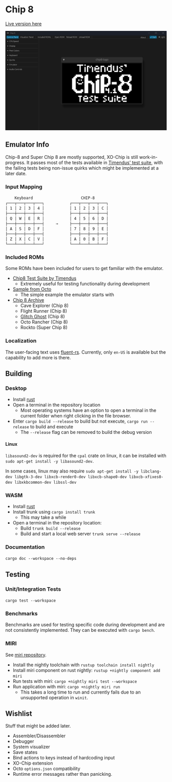 # Chip 8

[Live version here](https://iliags.github.io/chip8/)

![Screenshot](./art/screenshots/screenshot_v0.1.15.png)

## Emulator Info

Chip-8 and Super Chip 8 are mostly supported, XO-Chip is still work-in-progress. It passes most of the tests available in [Timendus' test suite](https://github.com/Timendus/chip8-test-suite), with the failing tests being non-issue quirks which might be implemented at a later date.

### Input Mapping

```
    Keyboard                     CHIP-8
┌───┬───┬───┬───┐           ┌───┬───┬───┬───┐
│ 1 │ 2 │ 3 │ 4 │           │ 1 │ 2 │ 3 │ C │
├───┼───┼───┼───┤           ├───┼───┼───┼───┤
│ Q │ W │ E │ R │           │ 4 │ 5 │ 6 │ D │
├───┼───┼───┼───┤     →     ├───┼───┼───┼───┤
│ A │ S │ D │ F │           │ 7 │ 8 │ 9 │ E │
├───┼───┼───┼───┤           ├───┼───┼───┼───┤
│ Z │ X │ C │ V │           │ A │ 0 │ B │ F │
└───┴───┴───┴───┘           └───┴───┴───┴───┘
```

### Included ROMs

Some ROMs have been included for users to get familiar with the emulator.

- [Chip8 Test Suite by Timendus](https://github.com/Timendus/chip8-test-suite)
  - Extremely useful for testing functionality during development
- [Sample from Octo](https://github.com/JohnEarnest/Octo)
  - The simple example the emulator starts with
- [Chip 8 Archive](https://johnearnest.github.io/chip8Archive/)
  - Cave Explorer (Chip 8)
  - Flight Runner (Chip 8)
  - [Glitch Ghost](https://github.com/jackiekircher/glitch-ghost) (Chip 8)
  - Octo Rancher (Chip 8)
  - Rockto (Super Chip 8)

### Localization

The user-facing text uses [fluent-rs](https://github.com/projectfluent/fluent-rs). Currently, only `en-US` is available but the capability to add more is there.

## Building

### Desktop

- Install [rust](https://www.rust-lang.org/tools/install)
- Open a terminal in the repository location
  - Most operating systems have an option to open a terminal in the current folder when right clicking in the file browser.
- Enter ```cargo build --release``` to build but not execute, ```cargo run --release``` to build and execute
  - The ```--release``` flag can be removed to build the debug version

#### Linux

`libasound2-dev` is required for the `cpal` crate on linux, it can be installed with `sudo apt-get install -y libasound2-dev`.

In some cases, linux may also require `sudo apt-get install -y libclang-dev libgtk-3-dev libxcb-render0-dev libxcb-shape0-dev libxcb-xfixes0-dev libxkbcommon-dev libssl-dev`

### WASM

- Install [rust](https://www.rust-lang.org/tools/install)
- Install trunk using ```cargo install trunk```
  - This may take a while
- Open a terminal in the repository location:
  - Build ```trunk build --release```
  - Build and start a local web server ```trunk serve --release```

### Documentation

```cargo doc --workspace --no-deps```

## Testing

### Unit/Integration Tests

```cargo test --workspace```

### Benchmarks

Benchmarks are used for testing specific code during development and are not consistently implemented. They can be executed with ```cargo bench```.

### MIRI

See [miri repository](https://github.com/rust-lang/miri).

- Install the nightly toolchain with ```rustup toolchain install nightly```
- Install miri component on rust nightly: ```rustup +nightly component add miri```
- Run tests with miri: ```cargo +nightly miri test --workspace```
- Run application with miri: ```cargo +nightly miri run```
  - This takes a long time to run and currently fails due to an unsupported operation in `winit`.

## Wishlist

Stuff that might be added later.

- Assembler/Disassembler
- Debugger
- System visualizer
- Save states
- Bind actions to keys instead of hardcoding input
- XO-Chip extension
- Octo `options.json` compatibility
- Runtime error messages rather than panicking.
